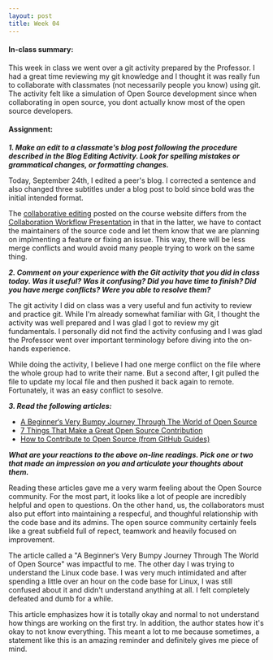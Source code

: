 ```yaml
---
layout: post
title: Week 04
---
```


#### In-class summary:

This week in class we went over a git activity prepared by the Professor. I had a great time reviewing my git knowledge and I thought it was really fun to collaborate with classmates (not necessarily people you know) using git. The activity felt like a simulation of Open Source development since when collaborating in open source, you dont actually know most of the open source developers.

#### Assignment:

**_1. Make an edit to a classmate's blog post following the procedure described in the Blog Editing Activity. Look for spelling mistakes or grammatical changes, or formatting changes._**

Today, September 24th, I edited a peer's blog. I corrected a sentence and also changed three subtitles under a blog post to bold since bold was the initial intended format.

The [collaborative editing](http://www.compsci.hunter.cuny.edu/~sweiss/course_materials/csci395.86/activities_f19/blog_editing_activity.pdf) posted on the course website differs from the [Collaboration Workflow Presentation](http://www.compsci.hunter.cuny.edu/~sweiss/course_materials/csci395.86/slides/github-workflow-presentation.pdf) in that in the latter, we have to contact the maintainers of the source code and let them know that we are planning on implmenting a feature or fixing an issue. This way, there will be less merge conflicts and would avoid many people trying to work on the same thing.

**_2. Comment on your experience with the Git activity that you did in class today. Was it useful? Was it confusing? Did you have time to finish? Did you have merge conflicts? Were you able to resolve them?_**

The git activity I did on class was a very useful and fun activity to review and practice git. While I'm already somewhat familiar with Git, I thought the activity was well prepared and I was glad I got to review my git fundamentals. I personally did not find the activity confusing and I was glad the Professor went over important terminology before diving into the on-hands experience.

While doing the activity, I believe I had one merge conflict on the file where the whole group had to write their name. But a second after, I git pulled the file to update my local file and then pushed it back again to remote. Fortunately, it was an easy conflict to sesolve.

**_3. Read the following articles:_**

- [A Beginner‘s Very Bumpy Journey Through The World of Open Source](https://www.freecodecamp.org/news/a-beginners-very-bumpy-journey-through-the-world-of-open-source-4d108d540b39/)
- [7 Things That Make a Great Open Source Contribution](https://blog.newrelic.com/engineering/open-source-contribution/)
- [How to Contribute to Open Source (from GitHub Guides)](https://opensource.guide/how-to-contribute/)

**_What are your reactions to the above on-line readings. Pick one or two that made an impression on you and articulate your thoughts about them._**

Reading these articles gave me a very warm feeling about the Open Source community. For the most part, it looks like a lot of people are incredibly helpful and open to questions. On the other hand, us, the collaborators must also put effort into maintaining a respecful, and thoughful relationship with the code base and its admins. The open source community certainly feels like a great subfield full of repect, teamwork and heavily focused on improvement.

The article called a "A Beginner‘s Very Bumpy Journey Through The World of Open Source" was impactful to me. The other day I was trying to understand the Linux code base. I was very much intimidated and after spending a little over an hour on the code base for Linux, I was still confused about it and didn't understand anything at all. I felt completely defeated and dumb for a while.

This article emphasizes how it is totally okay and normal to not understand how things are working on the first try. In addition, the author states how it's okay to not know everything. This meant a lot to me because sometimes, a statement like this is an amazing reminder and definitely gives me piece of mind.

